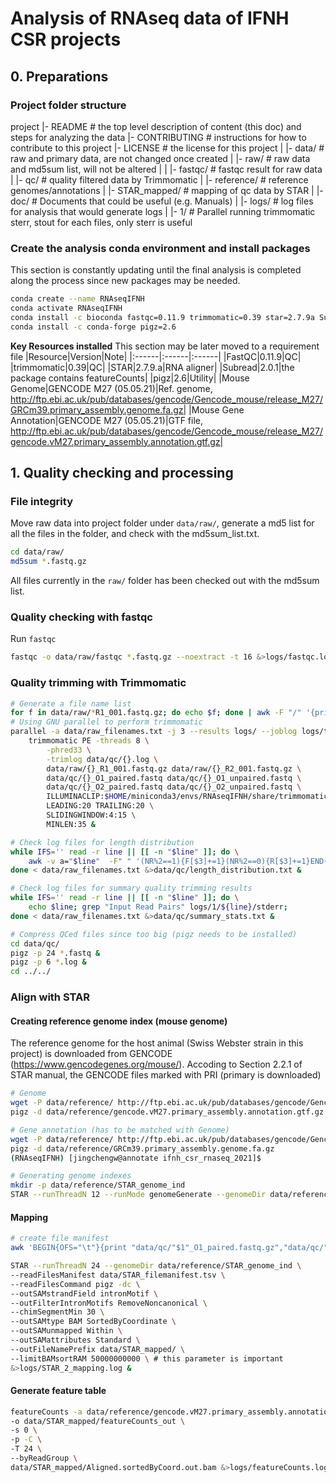 # Analysis of RNAseq data of IFNH CSR projects

## 0. Preparations
### Project folder structure
project
	|- README           # the top level description of content (this doc) and steps for analyzing the data
	|- CONTRIBUTING     # instructions for how to contribute to this project
	|- LICENSE          # the license for this project
    |
    |- data/            # raw and primary data, are not changed once created
    | |- raw/           # raw data and md5sum list, will not be altered
    | | |- fastqc/      # fastqc result for raw data
    | |- qc/            # quality filtered data by Trimmomatic
    | |- reference/     # reference genomes/annotations
    | |- STAR_mapped/   # mapping of qc data by STAR
    |
    |- doc/             # Documents that could be useful (e.g. Manuals)
    |
    |- logs/            # log files for analysis that would generate logs
    | |- 1/             # Parallel running trimmomatic sterr, stout for each files, only sterr is useful

### Create the analysis conda environment and install packages
This section is constantly updating until the final analysis is completed along the process since new packages may be needed.
```sh
conda create --name RNAseqIFNH
conda activate RNAseqIFNH
conda install -c bioconda fastqc=0.11.9 trimmomatic=0.39 star=2.7.9a Subread=2.0.1
conda install -c conda-forge pigz=2.6
```

**Key Resources installed**
This section may be later moved to a requirement file
|Resource|Version|Note|
|:------|:------|:------|
|FastQC|0.11.9|QC|
|trimmomatic|0.39|QC|
|STAR|2.7.9.a|RNA aligner|
|Subread|2.0.1|the package contains featureCounts|
|pigz|2.6|Utility|
|Mouse Genome|GENCODE M27 (05.05.21)|Ref. genome, http://ftp.ebi.ac.uk/pub/databases/gencode/Gencode_mouse/release_M27/GRCm39.primary_assembly.genome.fa.gz|
|Mouse Gene Annotation|GENCODE M27 (05.05.21)|GTF file, http://ftp.ebi.ac.uk/pub/databases/gencode/Gencode_mouse/release_M27/gencode.vM27.primary_assembly.annotation.gtf.gz|

## 1. Quality checking and processing

### File integrity
Move raw data into project folder under `data/raw/`, generate a md5 list for all the files in the folder, and check with the md5sum_list.txt.

```sh
cd data/raw/
md5sum *.fastq.gz
```
All files currently in the `raw/` folder has been checked out with the md5sum list.

### Quality checking with fastqc
Run `fastqc`
```sh
fastqc -o data/raw/fastqc *.fastq.gz --noextract -t 16 &>logs/fastqc.logs &
```

### Quality trimming with Trimmomatic
```sh
# Generate a file name list
for f in data/raw/*R1_001.fastq.gz; do echo $f; done | awk -F "/" '{print $3}' | sed -e 's/_R1_001.fastq.gz//g' > data/raw_filenames.txt
# Using GNU parallel to perform trimmomatic
parallel -a data/raw_filenames.txt -j 3 --results logs/ --joblog logs/trimmomatic.log \
    trimmomatic PE -threads 8 \
        -phred33 \
        -trimlog data/qc/{}.log \
        data/raw/{}_R1_001.fastq.gz data/raw/{}_R2_001.fastq.gz \
        data/qc/{}_O1_paired.fastq data/qc/{}_O1_unpaired.fastq \
        data/qc/{}_O2_paired.fastq data/qc/{}_O2_unpaired.fastq \
        ILLUMINACLIP:$HOME/miniconda3/envs/RNAseqIFNH/share/trimmomatic/adapters/TruSeq3-PE.fa:2:30:10:2:keepBothReads \
        LEADING:20 TRAILING:20 \
        SLIDINGWINDOW:4:15 \
        MINLEN:35 &

# Check log files for length distribution
while IFS='' read -r line || [[ -n "$line" ]]; do \
    awk -v a="$line"  -F" " '(NR%2==1){F[$3]+=1}(NR%2==0){R[$3]+=1}END{for (i in F) print a,"R1",i,F[i]}END{for (j in R) print a,"R2",j,R[j]}' data/qc/${line}.log; \
done < data/raw_filenames.txt &>data/qc/length_distribution.txt &

# Check log files for summary quality trimming results
while IFS='' read -r line || [[ -n "$line" ]]; do \
    echo $line; grep "Input Read Pairs" logs/1/${line}/stderr;
done < data/raw_filenames.txt &>data/qc/summary_stats.txt &

# Compress QCed files since too big (pigz needs to be installed)
cd data/qc/
pigz -p 24 *.fastq &
pigz -p 6 *.log &
cd ../../
```

### Align with STAR
#### Creating reference genome index (mouse genome)
The reference genome for the host animal (Swiss Webster strain in this project) is downloaded from GENCODE (https://www.gencodegenes.org/mouse/). Accoding to Section 2.2.1 of STAR manual, the GENCODE files marked with PRI (primary is downloaded)
```sh
# Genome
wget -P data/reference/ http://ftp.ebi.ac.uk/pub/databases/gencode/Gencode_mouse/release_M27/GRCm39.primary_assembly.genome.fa.gz
pigz -d data/reference/gencode.vM27.primary_assembly.annotation.gtf.gz 

# Gene annotation (has to be matched with Genome)
wget -P data/reference/ http://ftp.ebi.ac.uk/pub/databases/gencode/Gencode_mouse/release_M27/gencode.vM27.primary_assembly.annotation.gtf.gz
pigz -d data/reference/GRCm39.primary_assembly.genome.fa.gz 
(RNAseqIFNH) [jingchengw@annotate ifnh_csr_rnaseq_2021]$ 

# Generating genome indexes
mkdir -p data/reference/STAR_genome_ind
STAR --runThreadN 12 --runMode genomeGenerate --genomeDir data/reference/STAR_genome_ind --genomeFastaFiles data/reference/GRCm39.primary_assembly.genome.fa --sjdbGTFfile data/reference/gencode.vM27.primary_assembly.annotation.gtf --sjdbOverhang 149 &>logs/STAR_1_genome_index.log &
```

#### Mapping
```sh
# create file manifest
awk 'BEGIN{OFS="\t"}{print "data/qc/"$1"_O1_paired.fastq.gz","data/qc/"$1"_O2_paired.fastq.gz","ID:"$1}' data/raw_filenames.txt > data/STAR_filemanifest.tsv

STAR --runThreadN 24 --genomeDir data/reference/STAR_genome_ind \
--readFilesManifest data/STAR_filemanifest.tsv \
--readFilesCommand pigz -dc \
--outSAMstrandField intronMotif \
--outFilterIntronMotifs RemoveNoncanonical \
--chimSegmentMin 30 \
--outSAMtype BAM SortedByCoordinate \
--outSAMunmapped Within \
--outSAMattributes Standard \
--outFileNamePrefix data/STAR_mapped/ \
--limitBAMsortRAM 50000000000 \ # this parameter is important
&>logs/STAR_2_mapping.log & 
```

#### Generate feature table

```sh
featureCounts -a data/reference/gencode.vM27.primary_assembly.annotation.gtf \
-o data/STAR_mapped/featureCounts_out \
-s 0 \
-p -C \
-T 24 \
--byReadGroup \
data/STAR_mapped/Aligned.sortedByCoord.out.bam &>logs/featureCounts.log &
```